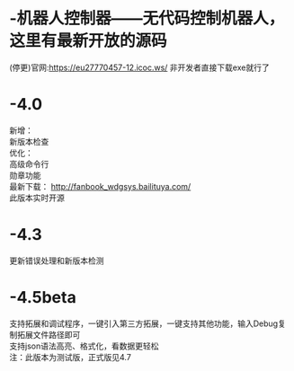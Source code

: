 # -机器人控制器——无代码控制机器人，这里有最新开放的源码  

(停更)官网:https://eu27770457-12.icoc.ws/
非开发者直接下载exe就行了
# -4.0
新增：  
新版本检查  
优化：  
高级命令行  
勋章功能  
最新下载： http://fanbook_wdgsys.bailituya.com/  
此版本实时开源  
  
# -4.3  
更新错误处理和新版本检测

# -4.5beta  
支持拓展和调试程序，一键引入第三方拓展，一键支持其他功能，输入Debug复制拓展文件路径即可  
支持json语法高亮、格式化，看数据更轻松  
注：此版本为测试版，正式版见4.7
